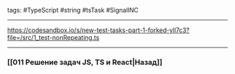 tags: #TypeScript #string #tsTask #SignalINC 
___

https://codesandbox.io/s/new-test-tasks-part-1-forked-yll7c3?file=/src/1_test-nonRepeating.ts


___
### [[011 Решение задач JS, TS и React|Назад]]